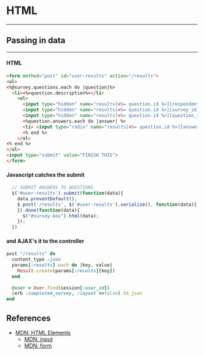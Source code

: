 # HTML
---


## Passing in data
---

#### HTML
``` html
<form method="post" id="user-results" action="/results">
<ul>
<%@survey.questions.each do |question|%>
  <li><%=question.description%></li>
    <ol>
      <input type="hidden" name="results[<%= question.id %>][respondent_id]" value="<%= current_user.id %>" >
      <input type="hidden" name="results[<%= question.id %>][survey_id]" value="<%=@survey.id%>" >
      <input type="hidden" name="results[<%= question.id %>][question_id]" value="<%=question.id%>" >
      <%question.answers.each do |answer| %>
      <li> <input type="radio" name="results[<%= question.id %>][answer_id]" value="<%=answer.id%>"> <%= answer.description %> </li>
      <% end %>
    </ol>
<% end %>
</ul>
<input type="submit" value="FINISH THIS">
</form>
```

#### Javascript catches the submit
``` js
  // SUBMIT ANSWERS TO QUESTIONS 
  $('#user-results').submit(function(data){
    data.preventDefault();
    $.post('/results', $('#user-results').serialize(), function(data){
    }).done(function(data){
      $("#survey-box").html(data);
    });
  })
```

#### and AJAX's it to the controller
``` ruby
post "/results" do
  content_type :json
  params[:results].each do |key, value|
    Result.create(params[:results][key])
  end
  
  @user = User.find(session[:user_id])
  (erb :completed_survey, :layout =>false).to_json
end
```



## References
- [MDN: HTML Elements](https://developer.mozilla.org/en-US/docs/HTML/Element)
  - [MDN: input](https://developer.mozilla.org/en-US/docs/HTML/Element/input)
  - [MDN: form](https://developer.mozilla.org/en-US/docs/HTML/Element/form)